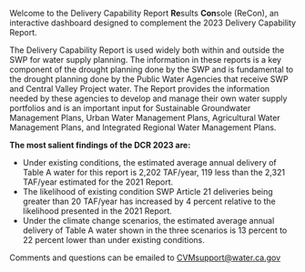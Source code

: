 Welcome to the Delivery Capability Report **Re**sults **Con**sole (ReCon), an interactive dashboard designed to complement the 2023 Delivery Capability Report.

The Delivery Capability Report is used widely both within and outside the SWP for water supply planning. The information in these reports is a key component of the drought planning done by the SWP and is fundamental to the drought planning done by the Public Water Agencies that receive SWP and Central Valley Project water. The Report provides the information needed by these agencies to develop and manage their own water supply portfolios and is an important input for Sustainable Groundwater Management Plans, Urban Water Management Plans, Agricultural Water Management Plans, and Integrated Regional Water Management Plans. 

**The most salient findings of the DCR 2023 are:**  

* Under existing conditions, the estimated average annual delivery of Table A water for this report is 2,202 TAF/year, 119 less than the 2,321 TAF/year estimated for the 2021 Report.
* The likelihood of existing condition SWP Article 21 deliveries being greater than 20 TAF/year has increased by 4 percent relative to the likelihood presented in the 2021 Report.
* Under the climate change scenarios, the estimated average annual delivery of Table A water shown in the three scenarios is 13 percent to 22 percent lower than under existing conditions.

Comments and questions can be emailed to [CVMsupport@water.ca.gov](mailto:CVMsupport@water.ca.gov)
